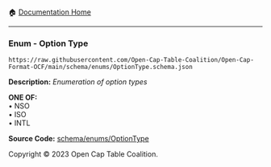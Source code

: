 :house: [Documentation Home](../../../README.md)

---

### Enum - Option Type

`https://raw.githubusercontent.com/Open-Cap-Table-Coalition/Open-Cap-Format-OCF/main/schema/enums/OptionType.schema.json`

**Description:** _Enumeration of option types_

**ONE OF:**</br>&bull; NSO </br>&bull; ISO </br>&bull; INTL

**Source Code:** [schema/enums/OptionType](../../../../schema/enums/OptionType.schema.json)

Copyright © 2023 Open Cap Table Coalition.
